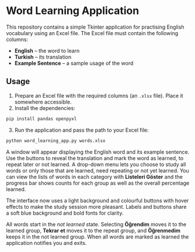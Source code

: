 # Word Learning Application

This repository contains a simple Tkinter application for practising English vocabulary using an Excel file. The Excel file must contain the following columns:

- **English** – the word to learn
- **Turkish** – its translation
- **Example Sentence** – a sample usage of the word

## Usage

1. Prepare an Excel file with the required columns (an `.xlsx` file). Place it somewhere accessible.
2. Install the dependencies:

```bash
pip install pandas openpyxl
```

3. Run the application and pass the path to your Excel file:

```bash
python word_learning_app.py words.xlsx
```


A window will appear displaying the English word and its example sentence. Use the buttons to reveal the translation and mark the word as learned, to repeat later or not learned. A drop-down menu lets you choose to study all words or only those that are learned, need repeating or not yet learned. You can view the lists of words in each category with **Listeleri Göster** and the progress bar shows counts for each group as well as the overall percentage learned.

The interface now uses a light background and colourful buttons with hover effects to make the study session more pleasant. Labels and buttons share a soft blue background and bold fonts for clarity.

All words start in the *not learned* state. Selecting **Öğrendim** moves it to the learned group, **Tekrar et** moves it to the repeat group, and **Öğrenmedim** keeps it in the not learned group. When all words are marked as learned the application notifies you and exits.

